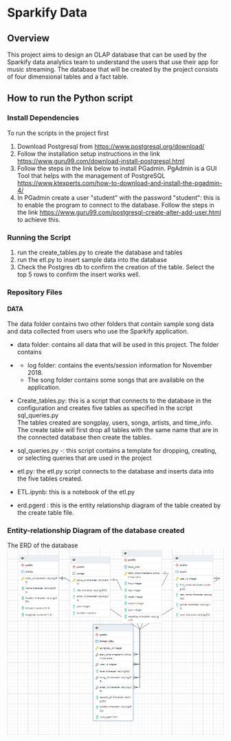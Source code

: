 # Sparkify Data
## Overview
This project aims to design an OLAP database that can be used by the Sparkify data analytics team to understand the users that use their app for music streaming. 
The database that will be created by the project consists  of four dimensional tables and a fact table.
## How to run the Python script
### Install Dependencies
To run the scripts in the project first 
1. Download Postgresql from https://www.postgresql.org/download/
2. Follow the installation setup instructions in the link https://www.guru99.com/download-install-postgresql.html
3. Follow the steps in the link below to install PGadmin. PgAdmin is a GUI Tool that helps with the management of PostgreSQL https://www.ktexperts.com/how-to-download-and-install-the-pgadmin-4/
4. In PGadmin create a user "student" with the password "student": this is to enable the program to connect to the database.
Follow the steps in the link https://www.guru99.com/postgresql-create-alter-add-user.html to achieve this.

### Running the Script
1. run the create_tables.py to create the database and tables
2. run the etl.py to insert sample data into the database
3. Check the Postgres db to confirm the creation of the table. Select the top 5 rows to confirm the insert works well.

### Repository Files

#### DATA
The data folder contains two other folders that contain sample song data and data collected from users who use the Sparkify application.

- data folder: contains all data that will be used in this project. The folder contains
- - log folder: contains the events/session information for November 2018.
  - The song folder contains some songs that are available on the application.
- Create_tables.py: this is a script that connects to the database in the configuration and creates five tables as specified in the script sql_queries.py </br>
The tables created are songplay, users, songs, artists, and time_info.
The create table will first drop all tables with the same name that are in the connected database then create the tables.

- sql_queries.py -: this script contains a template for dropping, creating, or selecting queries that are used in the project

- etl.py: the etl.py script connects to the database and inserts data into the five tables created.
- ETL.ipynb: this is a notebook of the etl.py
- erd.pgerd : this is the entity relationship diagram of the table created by the create table file.

### Entity-relationship Diagram of the database created

The ERD of the database
<img src="erd.png" alt="ERD" style="float: left; margin-right: 10px;" />
